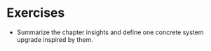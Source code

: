 # Exercises

- Summarize the chapter insights and define one concrete system upgrade inspired by them.
